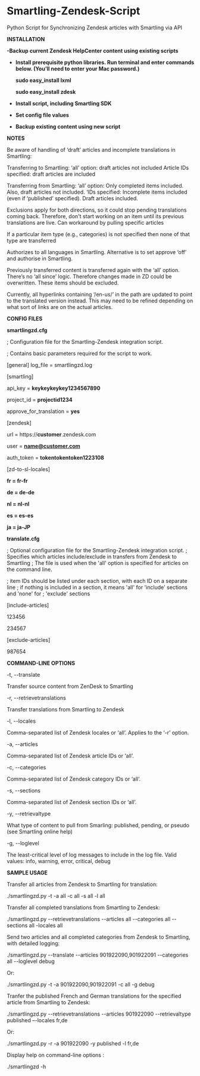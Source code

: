 # Smartling-Zendesk-Script
Python Script for Synchronizing Zendesk articles with Smartling via API

<b>INSTALLATION

-Backup current Zendesk HelpCenter content using existing scripts

- Install prerequisite python libraries. Run terminal and enter commands below. (You’ll need to enter your Mac password.)

     sudo easy_install lxml

     sudo easy_install zdesk

- Install script, including Smartling SDK

- Set config file values

- Backup existing content using new script</b>

<p>
<b>NOTES</b>

Be aware of handling of ‘draft’ articles and incomplete translations in Smartling:

Transferring to Smartling:
‘all’ option: draft articles not included
Article IDs specified: draft articles are included

Transferring from Smartling:
‘all’ option: Only completed items included. Also, draft articles not included.
‘IDs specified: Incomplete items included (even if ‘published’ specified). Draft articles included.


Exclusions apply for both directions, so it could stop pending translations coming back. Therefore, don't start working on an item until its previous translations are live. Can workaround by pulling specific articles

If a particular item type (e.g., categories) is not specified then none of that type are transferred

Authorizes to all languages in Smartling. Alternative is to set approve ‘off’ and authorise in Smartling.

Previously transferred content is transferred again with the ‘all’ option. There’s no ‘all since’ logic. Therefore changes made in ZD could be overwritten. These items should be excluded.

Currently, all hyperlinks containing ‘/en-us/’ in the path are updated to point to the translated version instead. This may need to be refined depending on what sort of links are on the actual articles.

<p>

<b>CONFIG FILES</b>

<b>smartlingzd.cfg</b>

; Configuration file for the Smartling-Zendesk integration script.

; Contains basic parameters required for the script to work.

[general]
log_file = smartlingzd.log

[smartling]

api_key = <b>keykeykeykey1234567890</b>

project_id = <b>projectid1234</b>

approve_for_translation = <b>yes</b>


[zendesk]

url = https://<b>customer</b>.zendesk.com

user = <b>name@customer.com</b>

auth_token = <b>tokentokentoken1223108</b>

[zd-to-sl-locales]

<b>fr = fr-fr

de = de-de

nl = nl-nl

es = es-es

ja = ja-JP</b>

<p>

<b>translate.cfg</b>

; Optional configuration file for the Smartling-Zendesk integration script.
; Specifies which articles include/exclude in transfers from Zendesk to Smartling
; The file is used when the 'all' option is specified for articles on the command line. 

; item IDs should be listed under each section, with each ID on a separate line
; if nothing is included in a section, it means 'all' for 'include' sections and 'none' for 
; 'exclude' sections

[include-articles]

123456

234567


[exclude-articles]

987654

<p>
<b>COMMAND-LINE OPTIONS</b>

-t, --translate             

Transfer source content from ZenDesk to Smartling

-r, --retrievetranslations  

Transfer translations from Smartling to Zendesk

-l, --locales               

Comma-separated list of Zendesk locales or ‘all’. Applies to the ‘-r’ option.

-a, --articles              

Comma-separated list of Zendesk article IDs or ‘all’. 

-c, --categories            

Comma-separated list of Zendesk category IDs or ‘all’. 

-s, --sections              

Comma-separated list of Zendesk section IDs or ‘all’. 

-y, --retrievaltype         

What type of content to pull from Smarling: published, pending, or pseudo (see Smartling online help)

-g, --loglevel              

The least-critical level of log messages to include in the log file. Valid values: info, warning, error, critical, debug


<b>SAMPLE USAGE</b>

Transfer all articles from Zendesk to Smartling for translation:

./smartlingzd.py -t -a all -c all -s all -l all

Transfer all completed translations from Smartling to Zendesk:

./smartlingzd.py --retrievetranslations --articles all --categories all --sections all -locales all

Send two articles and all completed categories from Zendesk to Smartling, with detailed logging:

./smartlingzd.py --translate --articles 901922090,901922091 --categories all --loglevel debug

Or:

./smartlingzd.py -t -a 901922090,901922091 -c all -g debug

Tranfer the published French and German translations for the specified article from Smartling to Zendesk:

 ./smartlingzd.py --retrievetranslations --articles 901922090 --retrievaltype published –-locales fr,de
 
Or:

./smartlingzd.py -r -a 901922090 -y published -l fr,de

 Display help on command-line options :

./smartlingzd -h
